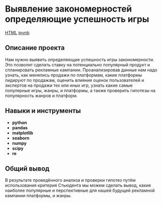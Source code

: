 # Выявление закономерностей определяющие успешность игры

[HTML](https://github.com/siniatkinfeliks/yandex-practicum-projects-data-science/blob/main/Games/Siniatkin_Feliks_project_Games.html)     [ipynb](https://github.com/siniatkinfeliks/yandex-practicum-projects-data-science/blob/main/Games/Siniatkin_Feliks_project_Games.ipynb)

## Описание проекта

Нам нужно выявить определяющие успешность игры закономерности. Это позволит сделать ставку на потенциально популярный продукт и спланировать рекламные кампании. Проанализировав данные нам надо узнать, как менялись продажи по платформам, какие платформы лидируют по продажам, оценить влияние оценок пользователей и экспертов на продажи тех или иных игр, узнать какие самые популярные игры, жанры, и платформы, а также проверить гипотезы на популярность жанров и платформ.

## Навыки и инструменты

- **python**
- **pandas**
- **matplotlib**
- **seaborn**
- **numpy**
- **scipy**
- **re**

##

## Общий вывод

В результате проведённого анализа и проверки гипотез путём использования критерия Стьюдента мы можем сделать вывод, какие наиболее популярные и перспективные для нашей будущей рекламной кампании платформы, и жанры.
